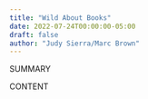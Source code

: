 ```yaml
---
title: "Wild About Books"
date: 2022-07-24T00:00:00-05:00
draft: false
author: "Judy Sierra/Marc Brown"
---
```


SUMMARY

<!--more-->

CONTENT